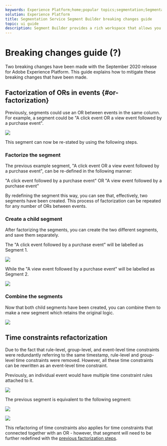 ```yaml
---
keywords: Experience Platform;home;popular topics;segmentation;Segmentation;segment builder;Segment builder
solution: Experience Platform
title: Segmentation Service Segment Builder breaking changes guide
topic: ui guide
description: Segment Builder provides a rich workspace that allows you to interact with Profile data elements. The workspace provides intuitive controls for building and editing rules, such as drag-and-drop tiles used to represent data properties. 
---
```


# Breaking changes guide (?)

Two breaking changes have been made with the September 2020 release for Adobe Experience Platform. This guide explains how to mitigate these breaking changes that have been made.

## Factorization of ORs in events {#or-factorization}

Previously, segments could use an OR between events in the same column. For example, a segment could be "A click event OR a view event followed by a purchase event".

![](../images/ui/workarounds/former-segment.png)

This segment can now be re-stated by using the following steps.

### Factorize the segment

The previous example segment, "A click event OR a view event followed by a purchase event", can be re-defined in the following manner:

"A click event followed by a purchase event" 
OR 
"A view event followed by a purchase event"

By redefining the segment this way, you can see that, effectively, two segments have been created. This process of factorization can be repeated for any number of ORs between events.

### Create a child segment

After factorizing the segments, you can create the two different segments, and save them separately.

The "A click event followed by a purchase event" will be labelled as Segment 1.

![](../images/ui/workarounds/child-click-segment.png)

While the "A view event followed by a purchase event" will be labelled as Segment 2.

![](../images/ui/workarounds/child-page-segment.png)

### Combine the segments

Now that both child segments have been created, you can combine them to make a new segment which retains the original logic.

![](../images/ui/workarounds/combined-child-segments.png)

## Time constraints refactorization

Due to the fact that rule-level, group-level, and event-level time constraints were redundantly referring to the same timestamp, rule-level and group-level time constraints were removed. However, all these time constraints can be rewritten as an event-level time constraint.

Previously, an individual event would have multiple time constraint rules attached to it.

![](../images/ui/workarounds/former-time-constraint.png)

The previous segment is equivalent to the following segment:

![](../images/ui/workarounds/time-constraint-1.png)

![](../images/ui/workarounds/time-constraint-2.png)

This refactoring of time constraints also applies for time constraints that connected together with an OR - however, that segment will need to be further redefined with the [previous factorization steps](#or-factorization).